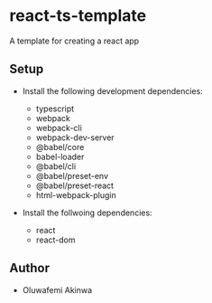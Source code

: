 # react-ts-template

A template for creating a react app

## Setup
- Install the following development dependencies:
  - typescript
  - webpack 
  - webpack-cli 
  - webpack-dev-server
  - @babel/core 
  - babel-loader 
  - @babel/cli 
  - @babel/preset-env 
  - @babel/preset-react
  - html-webpack-plugin

- Install the follwoing dependencies:
  - react 
  - react-dom
  


## Author 
- Oluwafemi Akinwa